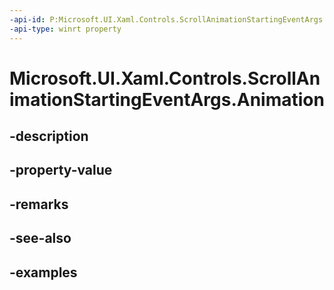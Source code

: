 ```yaml
---
-api-id: P:Microsoft.UI.Xaml.Controls.ScrollAnimationStartingEventArgs.Animation
-api-type: winrt property
---
```


# Microsoft.UI.Xaml.Controls.ScrollAnimationStartingEventArgs.Animation

<!--
public Microsoft.UI.Composition.CompositionAnimation Animation { get; set; }
-->


## -description

## -property-value

## -remarks

## -see-also

## -examples


